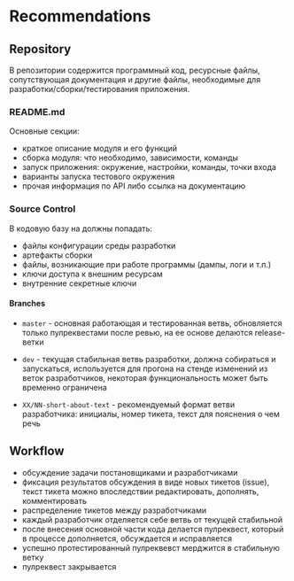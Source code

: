 # Recommendations

## Repository

В репозитории содержится программный код, ресурсные файлы, сопутствующая документация и другие файлы, 
необходимые для разработки/сборки/тестирования приложения.

### README.md

Основные секции:

- краткое описание модуля и его функций
- сборка модуля: что необходимо, зависимости, команды
- запуск приложения: окружение, настройки, команды, точки входа
- варианты запуска тестового окружения
- прочая информация по API либо ссылка на документацию

### Source Control

В кодовую базу на должны попадать:

- файлы конфигурации среды разработки
- артефакты сборки
- файлы, возникающие при работе программы (дампы, логи и т.п.)
- ключи доступа к внешним ресурсам
- внутренние секретные ключи

#### Branches

- `master` - основная работающая и тестированная ветвь, 
  обновляется только пулреквестами после ревью, на ее основе делаются release-ветки

- `dev` - текущая стабильная ветвь разработки, должна собираться и запускаться, 
  используется для прогона на стенде изменений из веток разработчиков,
  некоторая функциональность может быть временно ограничена

- `XX/NN-short-about-text` - рекомендуемый формат ветви разработчика: 
  инициалы, номер тикета, текст для пояснения о чем речь

## Workflow

- обсуждение задачи постановщиками и разработчиками
- фиксация результатов обсуждения в виде новых тикетов (issue),
  текст тикета можно впоследствии редактировать, дополнять, комментировать
- распределение тикетов между разработчиками
- каждый разработчик отделяется себе ветвь от текущей стабильной
- после внесения основной части кода делается пулреквест, 
  который в процессе дополняется, обсуждается и исправляется
- успешно протестированный пулреквевст мерджится в стабильную ветку
- пулреквест закрывается
